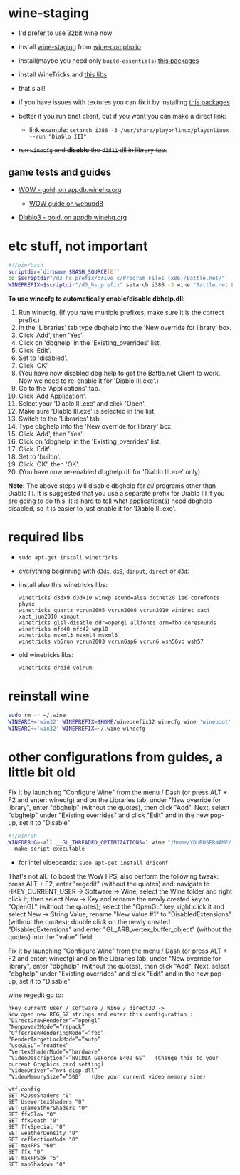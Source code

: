 # wine-staging

- I'd prefer to use 32bit wine now
- install [wine-staging](https://wine-staging.com/) from [wine-compholio](https://github.com/wine-compholio/wine-staging/wiki/Installation#-ubuntulinux-mint)
- install(maybe you need only `build-essentials`) [this packages](https://github.com/arturparkhisenko/install-dotfiles-etc/blob/master/apt-npm-gem-git.md#build-tools)
- install WineTricks and [this libs](https://github.com/arturparkhisenko/install-dotfiles-etc/blob/master/os/os-linux-wine.md#required-libs)
- that's all!
- if you have issues with textures you can fix it by installing [this packages](https://github.com/arturparkhisenko/install-dotfiles-etc/blob/master/apt-npm-gem-git.md#fix-textures-in-opengl)
- better if you run bnet client, but if you wont you can make a direct link:

  - link example: `setarch i386 -3 /usr/share/playonlinux/playonlinux --run "Diablo III"`

- ~~run `winecfg` and **disable** the `d3d11` dll in library tab.~~

## game tests and guides

- [WOW - gold, on appdb.winehq.org](https://appdb.winehq.org/objectManager.php?sClass=application&iId=1922)

  - [WOW guide on webupd8](http://www.webupd8.org/2014/09/how-to-install-world-of-warcraft-in.html)

- [Diablo3 - gold, on appdb.winehq.org](https://appdb.winehq.org/objectManager.php?sClass=application&iId=13484)

# etc stuff, not important

```sh
#!/bin/bash
scriptdir=`dirname $BASH_SOURCE[0]`
cd $scriptdir"/d3_hs_prefix/drive_c/Program Files (x86)/Battle.net/"
WINEPREFIX=$scriptdir"/d3_hs_prefix" setarch i386 -3 wine "Battle.net Launcher.exe"
```

**To use winecfg to automatically enable/disable dbhelp.dll:**

1. Run winecfg. (If you have multiple prefixes, make sure it is the correct prefix.)
2. In the 'Libraries' tab type dbghelp into the 'New override for library' box.
3. Click 'Add', then 'Yes'.
4. Click on 'dbghelp' in the 'Existing_overrides' list.
5. Click 'Edit'.
6. Set to 'disabled'.
7. Click 'OK'
8. (You have now disabled dbg help to get the Battle.net Client to work. Now we need to re-enable it for 'Diablo III.exe'.)
9. Go to the 'Applications' tab.
10. Click 'Add Application'.
11. Select your 'Diablo III.exe' and click 'Open'.
12. Make sure 'Diablo III.exe' is selected in the list.
13. Switch to the 'Libraries' tab.
14. Type dbghelp into the 'New override for library' box.
15. Click 'Add', then 'Yes'.
16. Click on 'dbghelp' in the 'Existing_overrides' list.
17. Click 'Edit'.
18. Set to 'builtin'.
19. Click 'OK', then 'OK'.
20. (You have now re-enabled dbghelp.dll for 'Diablo III.exe' only)

**Note:** The above steps will disable dbghelp for _all_ programs other than Diablo III. It is suggested that you use a separate prefix for Diablo III if you are going to do this. It is hard to tell what application(s) need dbghelp disabled, so it is easier to just enable it for 'Diablo III.exe'.

# required libs

- `sudo apt-get install winetricks`
- everything beginning with `d3dx`, `dx9`, `dinput`, `direct` or `d3d`:
- install also this winetricks libs:

  ```
  winetricks d3dx9 d3dx10 winxp sound=alsa dotnet20 ie6 corefonts physx
  winetricks quartz vcrun2005 vcrun2008 vcrun2010 wininet xact xact_jun2010 xinput
  winetricks glsl-disable ddr=opengl allfonts orm=fbo coresounds
  winetricks mfc40 mfc42 wmp10
  winetricks msxml3 msxml4 msxml6
  winetricks vb6run vcrun2003 vcrun6sp6 vcrun6 wsh56vb wsh57
  ```

- old winetricks libs:

  ```
  winetricks droid volnum
  ```

# reinstall wine

```sh
sudo rm -r ~/.wine
WINEARCH='win32' WINEPREFIX=$HOME/wineprefix32 winecfg wine 'wineboot'
WINEARCH='win32' WINEPREFIX=~/.wine winecfg
```

# other configurations from guides, a little bit old

Fix it by launching "Configure Wine" from the menu / Dash (or press ALT + F2 and enter: winecfg) and on the Libraries tab, under "New override for library", enter "dbghelp" (without the quotes), then click "Add". Next, select "dbghelp" under "Existing overrides" and click "Edit" and in the new pop-up, set it to "Disable"

```sh
#!/bin/sh
WINEDEBUG=-all __GL_THREADED_OPTIMIZATIONS=1 wine "/home/YOURUSERNAME/.wine/drive_c/Program Files (x86)/World of Warcraft/WoW.exe" -opengl
--make script executable
```

- for intel videocards: `sudo apt-get install driconf`

That's not all. To boost the WoW FPS, also perform the following tweak: press ALT + F2, enter "regedit" (without the quotes) and: navigate to HKEY_CURRENT_USER -> Software -> Wine, select the Wine folder and right click it, then select New -> Key and rename the newly created key to "OpenGL" (without the quotes); select the "OpenGL" key, right click it and select New -> String Value; rename "New Value #1" to "DisabledExtensions" (without the quotes); double click on the newly created "DisabledExtensions" and enter "GL_ARB_vertex_buffer_object" (without the quotes) into the "value" field.

Fix it by launching "Configure Wine" from the menu / Dash (or press ALT + F2 and enter: winecfg) and on the Libraries tab, under "New override for library", enter "dbghelp" (without the quotes), then click "Add". Next, select "dbghelp" under "Existing overrides" and click "Edit" and in the new pop-up, set it to "Disable"

wine regedit go to:

```
hkey current user / software / Wine / direct3D ->
Now open new REG_SZ strings and enter this configuration :
“DirectDrawRenderer”=”opengl”
“Nonpower2Mode”=”repack”
“OffscreenRenderingMode”=”fbo”
“RenderTargetLockMode”=”auto”
“UseGLSL”=”readtex”
“VertexShaderMode”=”hardware”
“VideoDescription”=”NVIDIA GeForce 8400 GS”   (Change this to your current Graphics card setting)
“VideoDriver”=”nv4_disp.dll”
“VideoMemorySize”=”500″   (Use your current video memory size)
```

```
wtf.config
SET M2UseShaders "0"
SET UseVertexShaders "0"
SET useWeatherShaders "0"
SET ffxGlow "0"
SET ffxDeath "0"
SET ffxSpecial "0"
SET weatherDensity "0"
SET reflectionMode "0"
SET maxFPS "60"
SET ffx "0"
SET maxFPSbk "5"
SET mapShadows "0"
```

